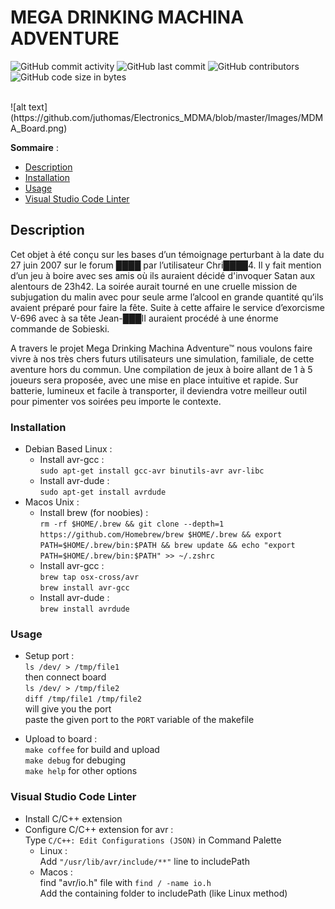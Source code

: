 # MEGA DRINKING MACHINA ADVENTURE
![GitHub commit activity](https://img.shields.io/github/commit-activity/m/juthomas/Electronics_MDMA?style=for-the-badge)
![GitHub last commit](https://img.shields.io/github/last-commit/juthomas/Electronics_MDMA?style=for-the-badge)
![GitHub contributors](https://img.shields.io/github/contributors-anon/juthomas/Electronics_MDMA?style=for-the-badge)
![GitHub code size in bytes](https://img.shields.io/github/languages/code-size/juthomas/Electronics_MDMA?style=for-the-badge)

<br/>
![alt text](https://github.com/juthomas/Electronics_MDMA/blob/master/Images/MDMA_Board.png)

__Sommaire__ :
* [Description](#description)
* [Installation](#installation)
* [Usage](#usage)
* [Visual Studio Code Linter](#visualstudiocodelinter)
<div id='description'/>

## Description

Cet objet à été conçu sur les bases d’un témoignage perturbant à la date du 27 juin 2007 sur le forum ████ par l’utilisateur Chri████4.
Il y fait mention d’un jeu à boire avec ses amis où ils auraient décidé d'invoquer Satan aux alentours de 23h42. La soirée aurait tourné en une cruelle mission de subjugation du malin avec pour seule arme l’alcool en grande quantité qu’ils avaient préparé pour faire la fête. Suite à cette affaire le service d’exorcisme V-696 avec à sa tête Jean-███II auraient procédé à une énorme commande de Sobieski. 

A travers le projet Mega Drinking Machina Adventure™ nous voulons faire vivre à nos très chers futurs utilisateurs une simulation, familiale, de cette aventure hors du commun. Une compilation de jeux à boire allant de 1 à 5 joueurs sera proposée, avec une mise en place intuitive et rapide. Sur batterie, lumineux et facile à transporter, il deviendra votre meilleur outil pour pimenter vos soirées peu importe le contexte.
<div id='installation'/>

### Installation

* Debian Based Linux :  
  * Install avr-gcc :  
  `sudo apt-get install gcc-avr binutils-avr avr-libc`
  * Install avr-dude :  
  `sudo apt-get install avrdude`
* Macos Unix :  
  * Install brew (for noobies) :  
  `rm -rf $HOME/.brew && git clone --depth=1 https://github.com/Homebrew/brew $HOME/.brew && export PATH=$HOME/.brew/bin:$PATH && brew update && echo "export PATH=$HOME/.brew/bin:$PATH" >> ~/.zshrc`
  * Install avr-gcc :  
  `brew tap osx-cross/avr`  
  `brew install avr-gcc`
  * Install avr-dude :  
  `brew install avrdude`
<div id='usage'/>

### Usage
* Setup port :  
  `ls /dev/ > /tmp/file1`  
  then connect board  
  `ls /dev/ > /tmp/file2`  
  `diff /tmp/file1 /tmp/file2`  
  will give you the port  
  paste the given port to the `PORT` variable of the makefile

* Upload to board :  
  `make coffee` for build and upload  
  `make debug` for debuging  
  `make help` for other options
<div id='visualstudiocodelinter'/>

### Visual Studio Code Linter
* Install C/C++ extension  
* Configure C/C++ extension for avr :  
  Type `C/C++: Edit Configurations (JSON)` in Command Palette  
  * Linux :  
  Add `"/usr/lib/avr/include/**"` line to includePath  
  * Macos :  
  find "avr/io.h" file with `find / -name io.h`  
  Add the containing folder to includePath (like Linux method)
